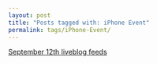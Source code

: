 ```yaml
---
layout: post
title: "Posts tagged with: iPhone Event"
permalink: tags/iPhone-Event/
---
```

[September 12th liveblog feeds](/2012/09/september-12th-liveblog-feeds)
